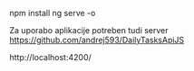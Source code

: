 npm install
ng serve -o

Za uporabo aplikacije potreben tudi server https://github.com/andrej593/DailyTasksApiJS

http://localhost:4200/
